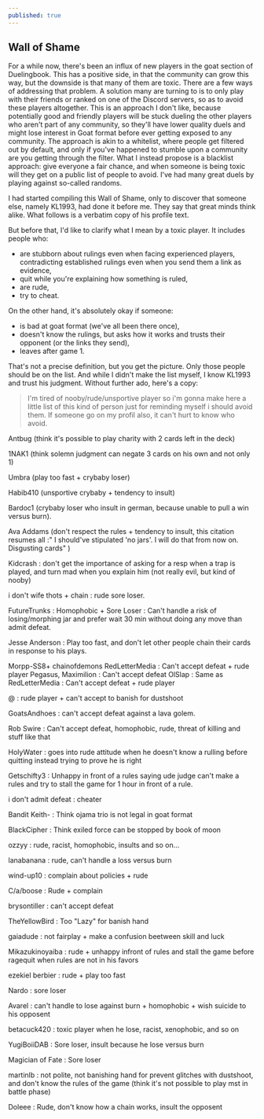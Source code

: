 ```yaml
---
published: true
---
```

## Wall of Shame

For a while now, there's been an influx of new players in the goat section of Duelingbook. This has a positive side, in that the community can grow this way, but the downside is that many of them are toxic. There are a few ways of addressing that problem. A solution many are turning to is to only play with their friends or ranked on one of the Discord servers, so as to avoid these players altogether. This is an approach I don't like, because potentially good and friendly players will be stuck dueling the other players who aren't part of any community, so they'll have lower quality duels and might lose interest in Goat format before ever getting exposed to any community. The approach is akin to a whitelist, where people get filtered out by default, and only if you've happened to stumble upon a community are you getting through the filter. What I instead propose is a blacklist approach: give everyone a fair chance, and when someone is being toxic will they get on a public list of people to avoid. I've had many great duels by playing against so-called randoms.

I had started compiling this Wall of Shame, only to discover that someone else, namely KL1993, had done it before me. They say that great minds think alike. What follows is a verbatim copy of his profile text.

But before that, I'd like to clarify what I mean by a toxic player. It includes people who:
* are stubborn about rulings even when facing experienced players, contradicting established rulings even when you send them a link as evidence,
* quit while you're explaining how something is ruled,
* are rude,
* try to cheat.

On the other hand, it's absolutely okay if someone:
* is bad at goat format (we've all been there once),
* doesn't know the rulings, but asks how it works and trusts their opponent (or the links they send),
* leaves after game 1.

That's not a precise definition, but you get the picture. Only those people should be on the list. And while I didn't make the list myself, I know KL1993 and trust his judgment. Without further ado, here's a copy:

> I'm tired of nooby/rude/unsportive player so i'm gonna make here a little list of this kind of person just for reminding myself i should avoid them. If someone go on my profil also, it can't hurt to know who avoid. 
>
Antbug (think it's possible to play charity with 2 cards left in the deck)

1NAK1 (think solemn judgment can negate 3 cards on his own and not only 1)

Umbra (play too fast + crybaby loser) 

Habib410 (unsportive crybaby + tendency to insult)

Bardoc1 (crybaby loser who insult in german, because unable to pull a win versus burn).

Ava Addams (don't respect the rules + tendency to insult, this citation resumes all  :" I should've stipulated 'no jars'. I will do that from now on. Disgusting cards" )

Kidcrash : don't get the importance of asking for a resp when a trap is played, and turn mad when you explain him (not really evil, but kind of nooby)

i don't wife thots + chain : rude sore loser.

FutureTrunks : Homophobic + Sore Loser : Can't handle a risk of losing/morphing jar and prefer wait 30 min without doing any move than admit defeat.

Jesse Anderson : Play too fast, and don't let other people chain their cards in response to his plays.

Morpp-SS8+ chainofdemons
RedLetterMedia : Can't accept defeat + rude player
Pegasus, Maximilion : Can't accept defeat
OlSlap : Same as RedLetterMedia : Can't accept defeat + rude player 

@ : rude player + can't accept to banish for dustshoot

GoatsAndhoes : can't accept defeat against a lava golem.

Rob Swire : Can't accept defeat, homophobic, rude, threat of killing and stuff like that

HolyWater : goes into rude attitude when he doesn't know a rulling before quitting instead trying to prove he is right

Getschifty3 : Unhappy in front of a rules saying ude judge can't make a rules and try to stall the game for 1 hour in front of a rule.

i don't admit defeat : cheater

Bandit Keith- : Think ojama trio is not legal in goat format

BlackCipher : Think exiled force can be stopped by book of moon

ozzyy : rude, racist, homophobic, insults and so on...

lanabanana : rude, can't handle a loss versus burn 

wind-up10 : complain about policies + rude

C/a/boose : Rude + complain 

brysontiller : can't accept defeat

TheYellowBird : Too "Lazy" for banish hand 

gaiadude : not fairplay + make a confusion beetween skill and luck 

Mikazukinoyaiba : rude + unhappy infront of rules and stall the game before ragequit when rules are not in his favors

ezekiel berbier : rude + play too fast

Nardo : sore loser

Avarel : can't handle to lose against burn + homophobic + wish suicide to his opposent 

betacuck420 : toxic player when he lose, racist, xenophobic, and so on 

YugiBoiiDAB : Sore loser, insult because he lose versus burn 

Magician of Fate : Sore loser 

martinlb : not polite, not banishing hand for prevent glitches with dustshoot, and don't know the rules of the game (think it's not possible to play mst in battle phase)

Doleee : Rude, don't know how a chain works, insult the opposent
